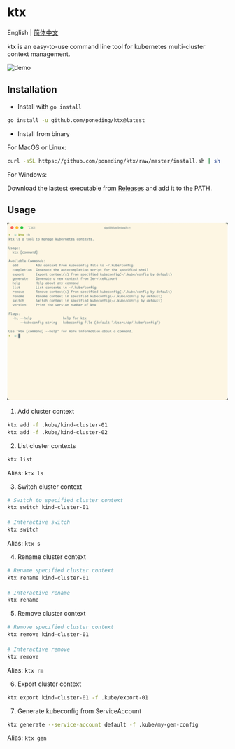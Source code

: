 # ktx

English | [简体中文](README_zh-CN.md)

ktx is an easy-to-use command line tool for kubernetes multi-cluster context management.

![demo](docs/images/demo.gif)

## Installation

- Install with `go install`

```bash
go install -u github.com/poneding/ktx@latest
```

- Install from binary

For MacOS or Linux:

```bash
curl -sSL https://github.com/poneding/ktx/raw/master/install.sh | sh
```

For Windows:

Download the lastest executable from [Releases](https://github.com/poneding/ktx/releases/latest) and add it to the PATH.

## Usage

![usage](docs/images/usage.png)

1. Add cluster context

```bash
ktx add -f .kube/kind-cluster-01
ktx add -f .kube/kind-cluster-02
```

2. List cluster contexts

```bash
ktx list
```

Alias: `ktx ls`

3. Switch cluster context

```bash
# Switch to specified cluster context
ktx switch kind-cluster-01

# Interactive switch
ktx switch
```

Alias: `ktx s`

4. Rename cluster context

```bash
# Rename specified cluster context
ktx rename kind-cluster-01

# Interactive rename
ktx rename
```

5. Remove cluster context

```bash
# Remove specified cluster context
ktx remove kind-cluster-01

# Interactive remove
ktx remove
```

Alias: `ktx rm`

6. Export cluster context

```bash
ktx export kind-cluster-01 -f .kube/export-01
```

7. Generate kubeconfig from ServiceAccount

```bash
ktx generate --service-account default -f .kube/my-gen-config
```

Alias: `ktx gen`
